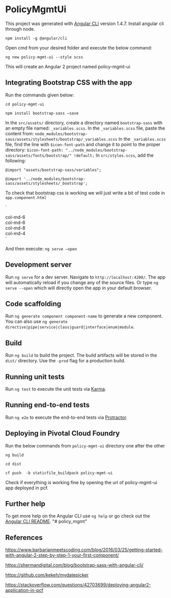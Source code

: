 # PolicyMgmtUi

This project was generated with [Angular CLI](https://github.com/angular/angular-cli) version 1.4.7.
Install angular cli through node.

`npm install -g @angular/cli`

Open cmd from your desired folder and execute  the below command:

`ng new policy-mgmt-ui --style scss`

This will create an Angular 2 project named policy-mgmt-ui

## Integrating Bootstrap CSS with the app

Run the commands given below: 

`cd policy-mgmt-ui`

`npm install bootstrap-sass –save`

In the `src/assets/` directory, create a directory named `bootstrap-sass` with an empty file named: `_variables.scss`.
In the `_variables.scss` file, paste the content from:
`node_modules/bootstrap-sass/assets/stylesheets/bootstrap/_variables.scss`
In the `_variables.scss` file, find the line with `$icon-font-path` and change it to point to the proper directory:
`$icon-font-path: "../node_modules/bootstrap-sass/assets/fonts/bootstrap/" !default;`
In `src/styles.scss`, add the following:

`@import "assets/bootstrap-sass/variables";`

`@import '../node_modules/bootstrap-sass/assets/stylesheets/_bootstrap';`

To check that bootstrap css is working we will just write a bit of test code in `app.component.html`

`<div class="container">
  <div class="row">
    <div class="col-md-6"> col-md-6 </div> <div class="col-md-6"> col-md-6</div>
  </div>
  <div class="row">
    <div class="col-md-8"> col-md-8 </div> <div class="col-md-4"> col-md-4</div>
  </div>
</div>`

And then  execute:
`ng serve –open`

## Development server

Run `ng serve` for a dev server. Navigate to `http://localhost:4200/`. The app will automatically reload if you change any of the source files. Or type `ng serve --open` which will directly open the app in your default browser.

## Code scaffolding

Run `ng generate component component-name` to generate a new component. You can also use `ng generate directive|pipe|service|class|guard|interface|enum|module`.

## Build

Run `ng build` to build the project. The build artifacts will be stored in the `dist/` directory. Use the `-prod` flag for a production build.

## Running unit tests

Run `ng test` to execute the unit tests via [Karma](https://karma-runner.github.io).

## Running end-to-end tests

Run `ng e2e` to execute the end-to-end tests via [Protractor](http://www.protractortest.org/).

## Deploying in Pivotal Cloud Foundry

Run the below commands from `policy-mgmt-ui` directory one after the other

`ng build`

`cd dist`

`cf push  -b staticfile_buildpack policy-mgmt-ui`

Check if everything is working fine by opening the url of policy-mgmt-ui app deployed in pcf.

## Further help

To get more help on the Angular CLI use `ng help` or go check out the [Angular CLI README](https://github.com/angular/angular-cli/blob/master/README.md).
"# policy_mgmt" 

## References

https://www.barbarianmeetscoding.com/blog/2016/03/25/getting-started-with-angular-2-step-by-step-1-your-first-component/

https://shermandigital.com/blog/bootstrap-sass-with-angular-cli/

https://github.com/kekeh/mydatepicker

https://stackoverflow.com/questions/42703699/deploying-angular2-application-in-pcf
